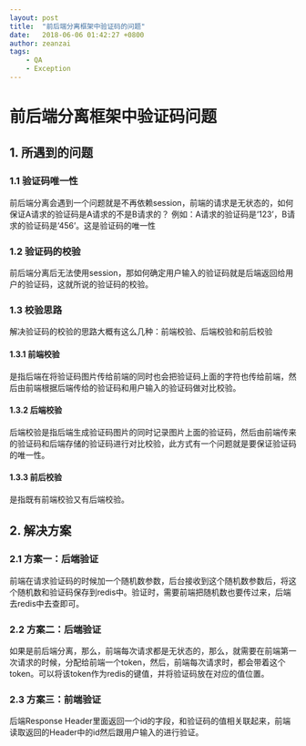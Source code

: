 ```yaml
---
layout: post
title:  "前后端分离框架中验证码的问题"
date:   2018-06-06 01:42:27 +0800
author: zeanzai
tags:
    - QA
    - Exception
---
```


# 前后端分离框架中验证码问题
## 1. 所遇到的问题
### 1.1 验证码唯一性
前后端分离会遇到一个问题就是不再依赖session，前端的请求是无状态的，如何保证A请求的验证码是A请求的不是B请求的？
例如：A请求的验证码是‘123’，B请求的验证码是‘456’。这是验证码的唯一性
### 1.2 验证码的校验
前后端分离后无法使用session，那如何确定用户输入的验证码就是后端返回给用户的验证码，这就所说的验证码的校验。
### 1.3 校验思路
解决验证码的校验的思路大概有这么几种：前端校验、后端校验和前后校验
#### 1.3.1 前端校验
是指后端在将验证码图片传给前端的同时也会把验证码上面的字符也传给前端，然后由前端根据后端传给的验证码和用户输入的验证码做对比校验。
#### 1.3.2 后端校验
后端校验是指后端生成验证码图片的同时记录图片上面的验证码，然后由前端传来的验证码和后端存储的验证码进行对比校验，此方式有一个问题就是要保证验证码的唯一性。
#### 1.3.3 前后校验
是指既有前端校验又有后端校验。

## 2. 解决方案
### 2.1 方案一：后端验证
前端在请求验证码的时候加一个随机数参数，后台接收到这个随机数参数后，将这个随机数和验证码保存到redis中。验证时，需要前端把随机数也要传过来，后端去redis中去查即可。
### 2.2 方案二：后端验证
如果是前后端分离，那么，前端每次请求都是无状态的，那么，就需要在前端第一次请求的时候，分配给前端一个token，然后，前端每次请求时，都会带着这个token。可以将该token作为redis的键值，并将验证码放在对应的值位置。
### 2.3 方案三：前端验证
后端Response Header里面返回一个id的字段，和验证码的值相关联起来，前端读取返回的Header中的id然后跟用户输入的进行验证。
